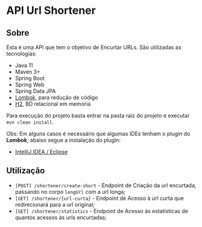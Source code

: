 # API Url Shortener

## Sobre
Esta é uma API que tem o objetivo de Encurtar URLs. São utilizadas as tecnologias:

- Java 11
- Maven 3+
- Spring Boot
- Spring Web
- Spring Data JPA
- [Lombok](https://www.devmedia.com.br/uma-visao-sobre-o-projeto-lombok/28321), para redução de código
- [H2](https://www.baeldung.com/spring-boot-h2-database), BD relacional em memória

Para execução do projeto basta entrar na pasta raiz do projeto e executar `mvn clean install`.

Obs: Em alguns casos é necessário que algumas IDEs tenham o plugin do **Lombok**, abaixo segue a instalação do plugin:

- [IntelliJ IDEA / Eclipse](https://www.baeldung.com/lombok-ide)

## Utilização

- `[POST] /shortener/create-short` - Endpoint de Criação da url encurtada, passando no corpo `longUrl` com a url longa;
- `[GET] /shortener/{url-curta}` - Endpoint de Acesso à url curta que redirecionará para a url original;
- `[GET] /shortener/statistics` - Endpoint de Acesso às estatísticas de quantos acessos às urls encurtadas;
